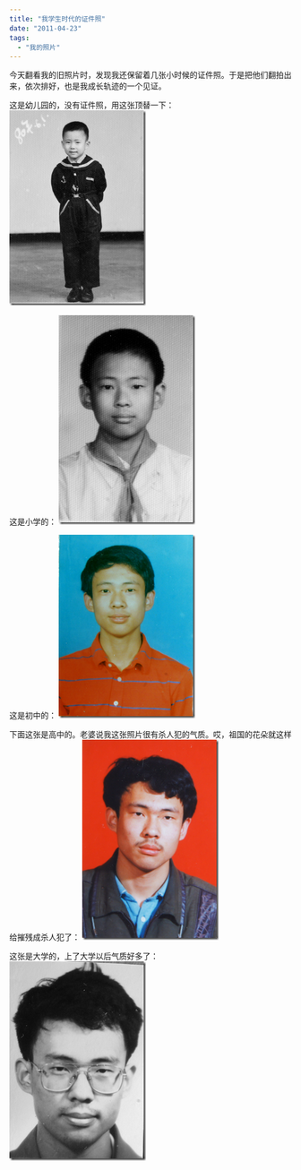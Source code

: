 ```yaml
---
title: "我学生时代的证件照"
date: "2011-04-23"
tags: 
  - "我的照片"
---
```


今天翻看我的旧照片时，发现我还保留着几张小时候的证件照。于是把他们翻拍出来，依次排好，也是我成长轨迹的一个见证。

这是幼儿园的，没有证件照，用这张顶替一下： [![image](images/image_thumb22.png "image")](http://ruanqizhen.wordpress.com/wp-content/uploads/2011/04/image22.png)

这是小学的： [![image](images/image_thumb23.png "image")](http://ruanqizhen.wordpress.com/wp-content/uploads/2011/04/image23.png)

这是初中的： [![image](images/image_thumb24.png "image")](http://ruanqizhen.wordpress.com/wp-content/uploads/2011/04/image24.png)

下面这张是高中的。老婆说我这张照片很有杀人犯的气质。哎，祖国的花朵就这样给摧残成杀人犯了： [![image](images/image_thumb25.png "image")](http://ruanqizhen.wordpress.com/wp-content/uploads/2011/04/image25.png)

这张是大学的，上了大学以后气质好多了： [![image](images/image_thumb26.png "image")](http://ruanqizhen.wordpress.com/wp-content/uploads/2011/04/image26.png)
